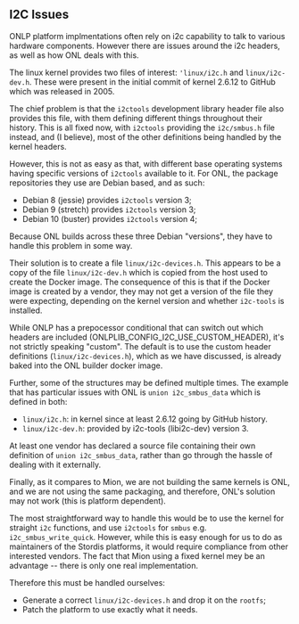 I2C Issues
----------
ONLP platform implmentations often rely on i2c capability to talk to various
hardware components. However there are issues around the i2c headers, as well as
how ONL deals with this.

The linux kernel provides two files of interest: `'linux/i2c.h` and 
`linux/i2c-dev.h`. These were present in the initial commit of kernel 2.6.12 to
GitHub which was released in 2005.

The chief problem is that the `i2ctools` development library header file also
provides this file, with them defining different things throughout their 
history. This is all fixed now, with `i2ctools` providing the `i2c/smbus.h` file
instead, and (I believe), most of the other definitions being handled by the
kernel headers.

However, this is not as easy as that, with different base operating systems 
having specific versions of `i2ctools` available to it. For ONL, the package
repositories they use are Debian based, and as such:
* Debian 8 (jessie) provides `i2ctools` version 3;
* Debian 9 (stretch) provides `i2ctools` version 3;
* Debian 10 (buster) provides `i2ctools` version 4;

Because ONL builds across these three Debian "versions", they have to handle this
problem in some way.

Their solution is to create a file `linux/i2c-devices.h`. This appears to be a
copy of the file `linux/i2c-dev.h` which is copied from the host used to create
the Docker image. The consequence of this is that if the Docker image is created
by a vendor, they may not get a version of the file they were expecting,
depending on the kernel version and whether `i2c-tools` is installed.

While ONLP has a prepocessor conditional that can switch out which headers are
included (ONLPLIB_CONFIG_I2C_USE_CUSTOM_HEADER), it's not strictly speaking
"custom". The default is to use the custom header definitions
(`linux/i2c-devices.h`), which as we have discussed, is already baked into the ONL 
builder docker image.

Further, some of the structures may be defined multiple times. The example that has
particular issues with ONL is `union i2c_smbus_data` which is defined in both:
* `linux/i2c.h`: in kernel since at least 2.6.12 going by GitHub history.
* `linux/i2c-dev.h`: provided by i2c-tools (libi2c-dev) version 3.

At least one vendor has declared a source file containing their own definition of 
`union i2c_smbus_data`, rather than go through the hassle of dealing with it
externally.


Finally, as it compares to Mion, we are not building the same kernels is
ONL, and we are not using the same packaging, and therefore, ONL's solution may
not work (this is platform dependent).

The most straightforward way to handle this would be to use the kernel for 
straight `i2c` functions, and use `i2ctools` for `smbus` e.g. `i2c_smbus_write_quick`.
However, while this is easy enough for us to do as maintainers of the Stordis
platforms, it would require compliance from other interested vendors. The fact that
Mion using a fixed kernel mey be an advantage -- there is only one real
implementation.

Therefore this must be handled ourselves:
* Generate  a correct `linux/i2c-devices.h` and drop it on the `rootfs`;
* Patch the platform to use exactly what it needs.
